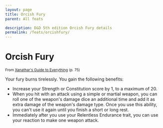 ```yaml
---
layout: page
title: Orcish Fury
parent: All feats

description: D&D 5th edition Orcish Fury details
permalink: /feats/orcishfury/
---
```


# Orcish Fury

<small>From <a target="_blank" href="https://dnd.wizards.com/products/tabletop-games/rpg-products/xanathars-guide-everything">Xanathar's Guide to Everything</a> (p. 75)</small>

Your fury burns tirelessly. You gain the following benefits:
- Increase your Strength or Constitution score by 1, to a maximum of 20.
- When you hit with an attack using a simple or martial weapon, you can roll one of the weapon's damage dice an additional time and add it as extra damage of the weapon's damage type. Once you use this ability, you can't use it again until you finish a short or long rest.
- Immediately after you use your Relentless Endurance trait, you can use your reaction to make one weapon attack.